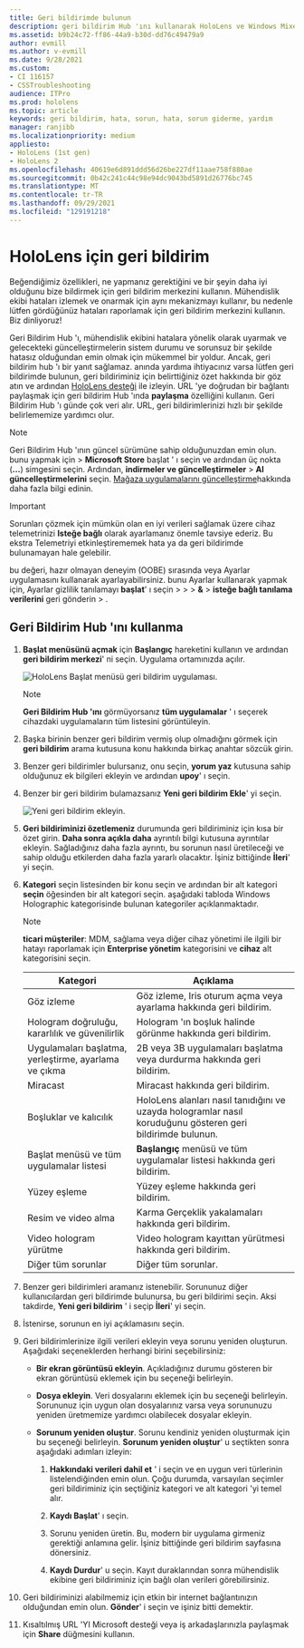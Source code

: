 ```yaml
---
title: Geri bildirimde bulunun
description: geri bildirim Hub 'ını kullanarak HoloLens ve Windows Mixed Reality geliştiricileri için eyleme dönüştürülebilir geri bildirimler oluşturun.
ms.assetid: b9b24c72-ff86-44a9-b30d-dd76c49479a9
author: evmill
ms.author: v-evmill
ms.date: 9/28/2021
ms.custom:
- CI 116157
- CSSTroubleshooting
audience: ITPro
ms.prod: hololens
ms.topic: article
keywords: geri bildirim, hata, sorun, hata, sorun giderme, yardım
manager: ranjibb
ms.localizationpriority: medium
appliesto:
- HoloLens (1st gen)
- HoloLens 2
ms.openlocfilehash: 40619e6d891ddd56d26be227df11aae758f880ae
ms.sourcegitcommit: 0b42c241c44c98e94dc9043bd5891d26776bc745
ms.translationtype: MT
ms.contentlocale: tr-TR
ms.lasthandoff: 09/29/2021
ms.locfileid: "129191218"
---
```

# <a name="feedback-for-hololens"></a>HoloLens için geri bildirim

Beğendiğimiz özellikleri, ne yapmanız gerektiğini ve bir şeyin daha iyi olduğunu bize bildirmek için geri bildirim merkezini kullanın. Mühendislik ekibi hataları izlemek ve onarmak için aynı mekanizmayı kullanır, bu nedenle lütfen gördüğünüz hataları raporlamak için geri bildirim merkezini kullanın. Biz dinliyoruz!

Geri Bildirim Hub 'ı, mühendislik ekibini hatalara yönelik olarak uyarmak ve gelecekteki güncelleştirmelerin sistem durumu ve sorunsuz bir şekilde hatasız olduğundan emin olmak için mükemmel bir yoldur. Ancak, geri bildirim hub 'ı bir yanıt sağlamaz. anında yardıma ihtiyacınız varsa lütfen geri bildirimde bulunun, geri bildiriminiz için belirttiğiniz özet hakkında bir göz atın ve ardından [HoloLens desteği](https://support.microsoft.com/supportforbusiness/productselection?sapid=e9391227-fa6d-927b-0fff-f96288631b8f) ile izleyin. URL 'ye doğrudan bir bağlantı paylaşmak için geri bildirim Hub 'ında **paylaşma** özelliğini kullanın. Geri Bildirim Hub 'ı günde çok veri alır. URL, geri bildirimlerinizi hızlı bir şekilde belirlememize yardımcı olur.

> [!NOTE]
> Geri Bildirim Hub 'ının güncel sürümüne sahip olduğunuzdan emin olun. bunu yapmak için   >  **Microsoft Store** başlat ' ı seçin ve ardından üç nokta (**...**) simgesini seçin. Ardından, **indirmeler ve güncelleştirmeler**  >  **Al güncelleştirmelerini** seçin. [Mağaza uygulamalarını güncelleştirme](holographic-store-apps.md#update-apps)hakkında daha fazla bilgi edinin.

> [!IMPORTANT]
> Sorunları çözmek için mümkün olan en iyi verileri sağlamak üzere cihaz telemetrinizi **Isteğe bağlı** olarak ayarlamanız önemle tavsiye ederiz. Bu ekstra Telemetriyi etkinleştirememek hata ya da geri bildirimde bulunamayan hale gelebilir.
>
> bu değeri, hazır olmayan deneyim (OOBE) sırasında veya Ayarlar uygulamasını kullanarak ayarlayabilirsiniz. bunu Ayarlar kullanarak yapmak için, Ayarlar gizlilik tanılamayı **başlat**' ı seçin  >    >    >  **&**  >  **isteğe bağlı tanılama verilerini** geri gönderin  >  .

## <a name="use-the-feedback-hub"></a>Geri Bildirim Hub 'ını kullanma

1. **Başlat menüsünü açmak** için **Başlangıç** hareketini kullanın ve ardından **geri bildirim merkezi**' ni seçin. Uygulama ortamınızda açılır.

   ![HoloLens Başlat menüsü geri bildirim uygulaması.](./images/hololens2-feedbackhub-tile.png)
   > [!NOTE]  
   > **Geri Bildirim Hub 'ını** görmüyorsanız **tüm uygulamalar** ' ı seçerek cihazdaki uygulamaların tüm listesini görüntüleyin.

1. Başka birinin benzer geri bildirim vermiş olup olmadığını görmek için **geri bildirim** arama kutusuna konu hakkında birkaç anahtar sözcük girin.
1. Benzer geri bildirimler bulursanız, onu seçin, **yorum yaz** kutusuna sahip olduğunuz ek bilgileri ekleyin ve ardından **upoy**' ı seçin.
1. Benzer bir geri bildirim bulamazsanız **Yeni geri bildirim Ekle**' yi seçin.

   ![Yeni geri bildirim ekleyin.](./images/hololens-feedback-1.png)

1. **Geri bildiriminizi özetlemeniz** durumunda geri bildiriminiz için kısa bir özet girin. **Daha sonra açıkla daha** ayrıntılı bilgi kutusuna ayrıntılar ekleyin. Sağladığınız daha fazla ayrıntı, bu sorunun nasıl üretileceği ve sahip olduğu etkilerden daha fazla yararlı olacaktır. İşiniz bittiğinde **İleri**' yi seçin.

1. **Kategori** seçin listesinden bir konu seçin ve ardından bir alt kategori **seçin** öğesinden bir alt kategori seçin. aşağıdaki tabloda Windows Holographic kategorisinde bulunan kategoriler açıklanmaktadır.

   > [!NOTE]  
   > **ticari müşteriler**: MDM, sağlama veya diğer cihaz yönetimi ile ilgili bir hatayı raporlamak için **Enterprise yönetim** kategorisini ve **cihaz** alt kategorisini seçin.

   |Kategori |Açıklama |
   | --- | --- |
   |Göz izleme |Göz izleme, Iris oturum açma veya ayarlama hakkında geri bildirim. |
   |Hologram doğruluğu, kararlılık ve güvenilirlik |Hologram 'ın boşluk halinde görünme hakkında geri bildirim. |
   |Uygulamaları başlatma, yerleştirme, ayarlama ve çıkma |2B veya 3B uygulamaları başlatma veya durdurma hakkında geri bildirim. |
   |Miracast |Miracast hakkında geri bildirim. |
   |Boşluklar ve kalıcılık |HoloLens alanları nasıl tanıdığını ve uzayda hologramlar nasıl koruduğunu gösteren geri bildirimde bulunun. |
   |Başlat menüsü ve tüm uygulamalar listesi |**Başlangıç** menüsü ve tüm uygulamalar listesi hakkında geri bildirim. |
   |Yüzey eşleme |Yüzey eşleme hakkında geri bildirim. |
   |Resim ve video alma |Karma Gerçeklik yakalamaları hakkında geri bildirim. |
   |Video hologram yürütme |Video hologram kayıttan yürütmesi hakkında geri bildirim. |
   |Diğer tüm sorunlar |Diğer tüm sorunlar. |

1. Benzer geri bildirimleri aramanız istenebilir. Sorununuz diğer kullanıcılardan geri bildirimde bulunursa, bu geri bildirimi seçin. Aksi takdirde, **Yeni geri bildirim** ' i seçip **İleri**' yi seçin.

1. İstenirse, sorunun en iyi açıklamasını seçin.

1. Geri bildirimlerinize ilgili verileri ekleyin veya sorunu yeniden oluşturun. Aşağıdaki seçeneklerden herhangi birini seçebilirsiniz:

   - **Bir ekran görüntüsü ekleyin**. Açıkladığınız durumu gösteren bir ekran görüntüsü eklemek için bu seçeneği belirleyin.
   - **Dosya ekleyin**. Veri dosyalarını eklemek için bu seçeneği belirleyin. Sorununuz için uygun olan dosyalarınız varsa veya sorununuzu yeniden üretmemize yardımcı olabilecek dosyalar ekleyin.
   - **Sorunum yeniden oluştur**. Sorunu kendiniz yeniden oluşturmak için bu seçeneği belirleyin. **Sorunum yeniden oluştur**' u seçtikten sonra aşağıdaki adımları izleyin:  

     1. **Hakkındaki verileri dahil et** ' i seçin ve en uygun veri türlerinin listelendiğinden emin olun. Çoğu durumda, varsayılan seçimler geri bildiriminiz için seçtiğiniz kategori ve alt kategori 'yi temel alır.  
     1. **Kaydı Başlat**' ı seçin.

     1. Sorunu yeniden üretin. Bu, modern bir uygulama girmeniz gerektiği anlamına gelir. İşiniz bittiğinde geri bildirim sayfasına dönersiniz.
     1. **Kaydı Durdur**' u seçin. Kayıt duraklarından sonra mühendislik ekibine geri bildiriminiz için bağlı olan verileri görebilirsiniz.

1. Geri bildiriminizi alabilmemiz için etkin bir internet bağlantınızın olduğundan emin olun. **Gönder**' i seçin ve işiniz bitti demektir.

1. Kısaltılmış URL 'YI Microsoft desteği veya iş arkadaşlarınızla paylaşmak için **Share** düğmesini kullanın.